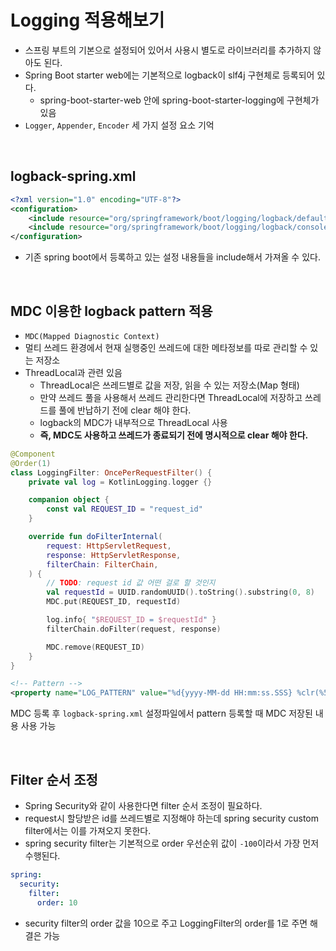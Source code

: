 # Logging 적용해보기

- 스프링 부트의 기본으로 설정되어 있어서 사용시 별도로 라이브러리를 추가하지 않아도 된다.
- Spring Boot starter web에는 기본적으로 logback이 slf4j 구현체로 등록되어 있다.  
  - spring-boot-starter-web 안에 spring-boot-starter-logging에 구현체가 있음
- `Logger`, `Appender`, `Encoder` 세 가지 설정 요소 기억

<br>

## logback-spring.xml

```xml
<?xml version="1.0" encoding="UTF-8"?>
<configuration>
    <include resource="org/springframework/boot/logging/logback/defaults.xml"/>
    <include resource="org/springframework/boot/logging/logback/console-appender.xml"/>
</configuration>
```
- 기존 spring boot에서 등록하고 있는 설정 내용들을 include해서 가져올 수 있다.

<br>

## MDC 이용한 logback pattern 적용

- `MDC(Mapped Diagnostic Context)`
- 멀티 쓰레드 환경에서 현재 실행중인 쓰레드에 대한 메타정보를 따로 관리할 수 있는 저장소
- ThreadLocal과 관련 있음
  - ThreadLocal은 쓰레드별로 값을 저장, 읽을 수 있는 저장소(Map 형태)
  - 만약 쓰레드 풀을 사용해서 쓰레드 관리한다면 ThreadLocal에 저장하고 쓰레드를 풀에 반납하기 전에 clear 해야 한다.
  - logback의 MDC가 내부적으로 ThreadLocal 사용
  - **즉, MDC도 사용하고 쓰레드가 종료되기 전에 명시적으로 clear 해야 한다.**

```kotlin
@Component
@Order(1)
class LoggingFilter: OncePerRequestFilter() {
    private val log = KotlinLogging.logger {}

    companion object {
        const val REQUEST_ID = "request_id"
    }

    override fun doFilterInternal(
        request: HttpServletRequest,
        response: HttpServletResponse,
        filterChain: FilterChain,
    ) {
        // TODO: request id 값 어떤 걸로 할 것인지
        val requestId = UUID.randomUUID().toString().substring(0, 8)
        MDC.put(REQUEST_ID, requestId)

        log.info{ "$REQUEST_ID = $requestId" }
        filterChain.doFilter(request, response)

        MDC.remove(REQUEST_ID)
    }
}
```
```xml
<!-- Pattern -->
<property name="LOG_PATTERN" value="%d{yyyy-MM-dd HH:mm:ss.SSS} %clr(%5level) [%15.15t] [%X{request_id}] %clr(%-40.40logger{39}){cyan} : %m%n%wEx"/>
```
MDC 등록 후 `logback-spring.xml` 설정파일에서 pattern 등록할 때 MDC 저장된 내용 사용 가능

<br>

## Filter 순서 조정
- Spring Security와 같이 사용한다면 filter 순서 조정이 필요하다.
- request시 할당받은 id를 쓰레드별로 지정해야 하는데 spring security custom filter에서는 이를 가져오지 못한다.
- spring security filter는 기본적으로 order 우선순위 값이 `-100`이라서 가장 먼저 수행된다.

```yaml
spring:
  security:
    filter:
      order: 10
```
- security filter의 order 값을 10으로 주고 LoggingFilter의 order를 1로 주면 해결은 가능